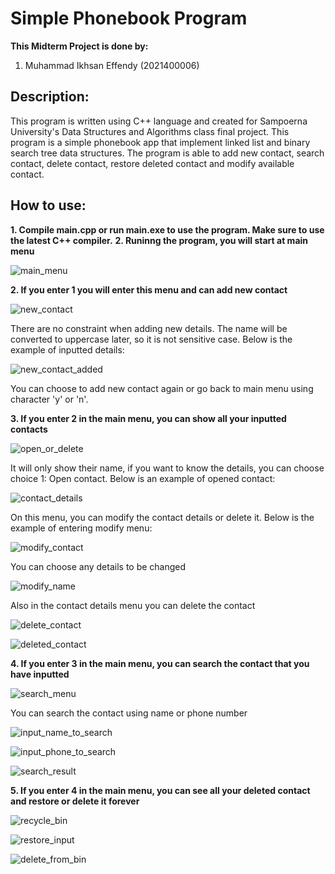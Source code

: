 # Simple Phonebook Program  
**This Midterm Project is done by:**  
1. Muhammad Ikhsan Effendy (2021400006)

## Description:
This program is written using C++ language and created for Sampoerna University's Data Structures and Algorithms class final project. This program is a simple phonebook app that implement linked list and binary search tree data structures. The program is able to add new contact, search contact, delete contact, restore deleted contact and modify available contact.

## How to use:
**1. Compile main.cpp or run main.exe to use the program. Make sure to use the latest C++ compiler.**
**2. Runinng the program, you will start at main menu**

![main_menu](https://user-images.githubusercontent.com/88372794/205078614-4fbecb5e-dc87-47e7-a00f-4f801555e954.png)

**2. If you enter 1 you will enter this menu and can add new contact**

![new_contact](https://user-images.githubusercontent.com/88372794/205079537-b89d722f-4eed-4e7d-ab6d-1f3c79e037e3.png)

There are no constraint when adding new details. The name will be converted to uppercase later, so it is not sensitive case. Below is the example of inputted details:

![new_contact_added](https://user-images.githubusercontent.com/88372794/205079926-80d31e51-5db3-42bd-b184-78b4ac5a3ce1.png)

You can choose to add new contact again or go back to main menu using character 'y' or 'n'.

**3. If you enter 2 in the main menu, you can show all your inputted contacts**

![open_or_delete](https://user-images.githubusercontent.com/88372794/205080593-84eb0868-4b98-43ee-a01b-bc16ef0d41a9.png)

It will only show their name, if you want to know the details, you can choose choice 1: Open contact. Below is an example of opened contact:

![contact_details](https://user-images.githubusercontent.com/88372794/205080465-0ab0af99-9b83-455e-9a9f-241b999a5de7.png)

On this menu, you can modify the contact details or delete it. Below is the example of entering modify menu:

![modify_contact](https://user-images.githubusercontent.com/88372794/205081199-effc833d-3c2e-4e25-a3b6-1e7fe7eddba0.png)

You can choose any details to be changed

![modify_name](https://user-images.githubusercontent.com/88372794/205081343-ea73bcdd-5d67-45cf-8388-92569f99afe9.png)

Also in the contact details menu you can delete the contact

![delete_contact](https://user-images.githubusercontent.com/88372794/205081501-6ecdd766-2ee1-4cea-991f-ee00580633ff.png)

![deleted_contact](https://user-images.githubusercontent.com/88372794/205081555-0858d874-a3c8-4a4c-a1d3-7ac6e506b8c7.png)

**4. If you enter 3 in the main menu, you can search the contact that you have inputted**

![search_menu](https://user-images.githubusercontent.com/88372794/205082075-7bd59e74-62a7-4bc1-a27b-a54d7918ee73.png)

You can search the contact using name or phone number

![input_name_to_search](https://user-images.githubusercontent.com/88372794/205082204-659ab8be-a216-4df6-aee8-96f2ac5c1f27.png)

![input_phone_to_search](https://user-images.githubusercontent.com/88372794/205082427-926b567e-6c8f-4b00-832f-141b819cec16.png)

![search_result](https://user-images.githubusercontent.com/88372794/205082325-04dd3b03-25f5-4f7c-be76-b987d2b9807a.png)

**5. If you enter 4 in the main menu, you can see all your deleted contact and restore or delete it forever**

![recycle_bin](https://user-images.githubusercontent.com/88372794/205082913-faed946a-5474-4384-9a4f-78ce99643b81.png)

![restore_input](https://user-images.githubusercontent.com/88372794/205082725-91aa4161-2fc3-4b62-aecb-5f2d96d3f13f.png)

![delete_from_bin](https://user-images.githubusercontent.com/88372794/205082739-9d7cce39-a7f0-4fbf-bb02-136ab3d6792e.png)



